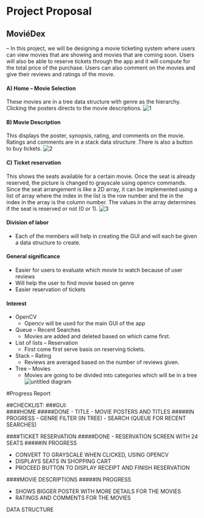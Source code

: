 # Project Proposal

## MoviéDex
– In this project, we will be designing a movie ticketing system where users can view movies that are showing and movies that are coming soon. Users will also be able to reserve tickets through the app and it will compute for the total price of the purchase. Users can also comment on the movies and give their reviews and ratings of the movie. 


#### A)	Home – Movie Selection
These movies are in a tree data structure with genre as the hierarchy. Clicking the posters directs to the movie descriptions.
![1](https://cloud.githubusercontent.com/assets/16644615/17390153/fa103514-5a3c-11e6-9e52-adffb307986b.png)


#### B)	Movie Description
This displays the poster, synopsis, rating, and comments on the movie. Ratings and comments are in a stack data structure .There is also a button to buy tickets.
![2](https://cloud.githubusercontent.com/assets/16644615/17390155/fa37e42e-5a3c-11e6-9082-a20855b78fad.png)


#### C)	Ticket reservation
This shows the seats available for a certain movie. Once the seat is already reserved, the picture is changed to grayscale using opencv commands.  Since the seat arrangement is like a 2D array, it can be implemented using a list of array where the index in the list is the row number and the in the index in the array is the column number. The values in the array determines if the seat is reserved or not (0 or 1).
![3](https://cloud.githubusercontent.com/assets/16644615/17390156/fa5f386c-5a3c-11e6-8e04-1be0d7198c8d.png)

#### Division of labor
- Each of the members will help in creating the GUI and will each be given a data structure to create.

	
#### General significance 
- Easier for users to evaluate which movie to watch because of user reviews
- Will help the user to find movie based on genre
- Easier reservation of tickets

#### Interest 
- OpenCV
	- Opencv will be used for the main GUI of the app 
- Queue – Recent  Searches
	- Movies are added and deleted based on which came first.
- List of lists – Reservation
	- First come first serve basis on reserving tickets.
- Stack – Rating
	- Reviews are averaged based on the number of reviews given.	
- Tree – Movies
	- Movies are going to be divided into categories which will be in a tree
	![untitled diagram](https://cloud.githubusercontent.com/assets/16644615/17397394/777ad324-5a6a-11e6-9045-6043d5d9028c.png)

#Progress Report

##CHECKLIST:
###GUI: 	
####HOME 
#####DONE
	- TITLE 
	- MOVIE POSTERS AND TITLES
#####IN PROGRESS
	- GENRE FILTER (IN TREE)
	- SEARCH (QUEUE FOR RECENT SEARCHES)

####TICKET RESERVATION
#####DONE 
	- RESERVATION SCREEN WITH 24 SEATS
#####IN PROGRESS
- CONVERT TO GRAYSCALE WHEN CLICKED, USING OPENCV
- DISPLAYS SEATS IN SHOPPING CART
- PROCEED BUTTON TO DISPLAY RECEIPT AND FINISH RESERVATION

####MOVIE DESCRIPTIONS
#####IN PROGRESS
- SHOWS BIGGER POSTER WITH MORE DETAILS FOR THE MOVIES
- RATINGS AND COMMENTS FOR THE MOVIES
			
DATA STRUCTURE


